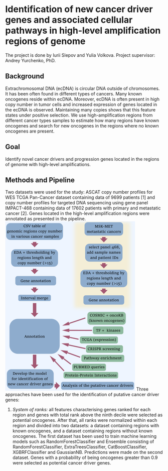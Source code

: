 # Identification of new cancer driver genes and associated cellular pathways in high-level amplification regions of genome
The project is done by Iurii Slepov and Yulia Volkova.
Project supervisor: Andrey Yurchenko, PhD.
## Background
Extrachromosomal DNA (ecDNA) is circular DNA outside of chromosomes. It has been often found in different types of cancers. Many known oncogenes reside within ecDNA. Moreover, ecDNA is often present in high copy number in tumor cells and increased expression of genes located in the ecDNA is observed. Maintaining many copies shows that this feature states under positive selection. We use high-amplification regions from different cancer types samples to estimate how many regions have known oncogenes and search for new oncogenes in the regions where no known oncogenes are present.
## Goal
Identify novel cancer drivers and progression genes located in the regions of genome with high-level amplifications.
## Methods and Pipeline
Two datasets were used for the study: ASCAT copy number profiles for WES TCGA Pan-Cancer dataset containing data of 9699 patients [1] and copy number profiles for targeted DNA sequencing using gene panel IMPACT-468 containing data of 17602 patients with primary and metastatic cancer [2]. Genes located in the high-level amplification regions were annotated as presented in the pipeline.
![Pipeline](./pipline_split_in_two_small.png)
Three approaches have been used for the identification of putative cancer driver genes:
1) *System of ranks:* all features characterising genes ranked for each region and genes with total rank above the ninth decile were selected as potential oncogenes. After that, all ranks were normalized within each region and divided into two datasets: a dataset containing regions with known oncogenes, and a dataset containing regions without known oncogenes. The first dataset has been used to train machine learning models such as RandomForestClassifier and Ensemble consisting of RandomForestClassifier, ExtraTreesClassifier, CatBoostClassifier, XGBRFClassifier and GaussianNB. Predictions were made on the second dataset. Genes with a probability of being oncogenes greater than 0.9 were selected as potential cancer driver genes. 
